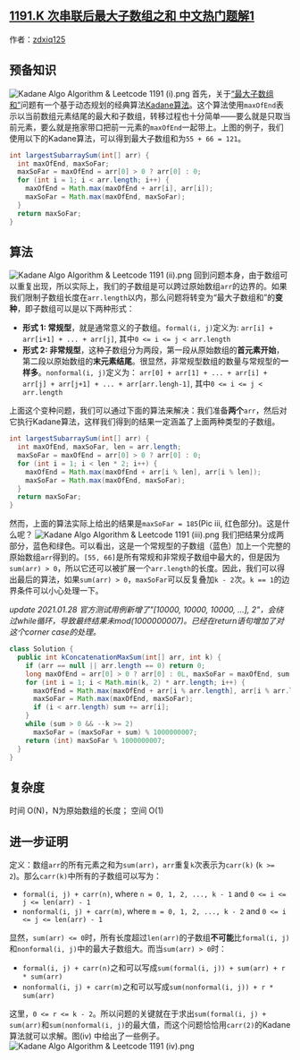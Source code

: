 ## [1191.K 次串联后最大子数组之和 中文热门题解1](https://leetcode.cn/problems/k-concatenation-maximum-sum/solutions/100000/java-kadanesuan-fa-yu-jie-ti-si-lu-by-zdxiq125)

作者：[zdxiq125](https://leetcode.cn/u/zdxiq125)
## 预备知识
![Kadane Algo Algorithm & Leetcode 1191 (i).png](https://pic.leetcode-cn.com/af830b1223584aa914ee6f367105144d89ef6a45fb1fe9f28b63e76b7495633a-Kadane%20Algo%20Algorithm%20&%20Leetcode%201191%20\(1\).png)
首先，关于[“最大子数组和”](https://en.wikipedia.org/wiki/Maximum_subarray_problem)问题有一个基于动态规划的经典算法[Kadane算法](https://hackernoon.com/kadanes-algorithm-explained-50316f4fd8a6)。这个算法使用`maxOfEnd`表示以当前数组元素结尾的最大和子数组，转移过程也十分简单——要么就是只取当前元素，要么就是拖家带口把前一元素的`maxOfEnd`一起带上。上图的例子，我们使用以下的Kadane算法，可以得到最大子数组和为`55 + 66 = 121`。
```java
int largestSubarraySum(int[] arr) {
  int maxOfEnd, maxSoFar;
  maxSoFar = maxOfEnd = arr[0] > 0 ? arr[0] : 0;
  for (int i = 1; i < arr.length; i++) {
    maxOfEnd = Math.max(maxOfEnd + arr[i], arr[i]);
    maxSoFar = Math.max(maxOfEnd, maxSoFar);
  }
  return maxSoFar;
}
```
## 算法
![Kadane Algo Algorithm & Leetcode 1191 (ii).png](https://pic.leetcode-cn.com/3b52f78509b633fa3340f8418f4ec31111aa82a3770d3ab73fcb59d29176bdbe-Kadane%20Algo%20Algorithm%20&%20Leetcode%201191%20\(2\).png)
回到问题本身，由于数组可以重复出现，所以实际上，我们的子数组是可以跨过原始数组`arr`的边界的。如果我们限制子数组长度在`arr.length`以内，那么问题将转变为“最大子数组和”的**变种**，即子数组可以是以下两种形式：
* **形式 1: 常规型**，就是通常意义的子数组。`formal(i, j)`定义为:
`arr[i] + arr[i+1] + ... + arr[j]`, 其中`0 <= i <= j < arr.length`
* **形式 2: 非常规型**，这种子数组分为两段，第一段从原始数组的**首元素开始**，第二段以原始数组的**末元素结尾**。很显然，非常规型数组的数量与常规型的**一样多**。`nonformal(i, j)`定义为：
`arr[0] + arr[1] + ... + arr[i] + arr[j] + arr[j+1] + ... + arr[arr.lengh-1]`, 其中`0 <= i <= j < arr.length`

上面这个变种问题，我们可以通过下面的算法来解决：我们准备**两个**`arr`，然后对它执行Kadane算法，这样我们得到的结果一定涵盖了上面两种类型的子数组。
```java
int largestSubarraySum(int[] arr) {
  int maxOfEnd, maxSoFar, len = arr.length;
  maxSoFar = maxOfEnd = arr[0] > 0 ? arr[0] : 0;
  for (int i = 1; i < len * 2; i++) {
    maxOfEnd = Math.max(maxOfEnd + arr[i % len], arr[i % len]);
    maxSoFar = Math.max(maxOfEnd, maxSoFar);
  }
  return maxSoFar;
}
```
然而，上面的算法实际上给出的结果是`maxSoFar = 185`(Pic iii, 红色部分)。这是什么呢？
![Kadane Algo Algorithm & Leetcode 1191 (iii).png](https://pic.leetcode-cn.com/35bbc43bafaca37fd667aee21982f6c4061255dc40777d1075acc051b8cc06f0-Kadane%20Algo%20Algorithm%20&%20Leetcode%201191%20\(3\).png)
我们把结果分成两部分，蓝色和绿色。可以看出，这是一个常规型的子数组（蓝色）加上一个完整的原始数组`arr`得到的。`[55, 66]`是所有常规和非常规子数组中最大的，但是因为`sum(arr) > 0`，所以它还可以被扩展一个`arr.length`的长度。因此，我们可以得出最后的算法，如果`sum(arr) > 0`，`maxSoFar`可以反复叠加`k - 2`次。`k == 1`的边界条件可以小心处理一下。

*update 2021.01.28 官方测试用例新增了"[10000, 10000, 10000, ...], 2"，会绕过while循环，导致最终结果未mod(1000000007)。已经在return语句增加了对这个corner case的处理。*

```java
class Solution {
  public int kConcatenationMaxSum(int[] arr, int k) {
    if (arr == null || arr.length == 0) return 0;
    long maxOfEnd = arr[0] > 0 ? arr[0] : 0L, maxSoFar = maxOfEnd, sum = arr[0];
    for (int i = 1; i < Math.min(k, 2) * arr.length; i++) {
      maxOfEnd = Math.max(maxOfEnd + arr[i % arr.length], arr[i % arr.length]);
      maxSoFar = Math.max(maxOfEnd, maxSoFar);
      if (i < arr.length) sum += arr[i];
    }
    while (sum > 0 && --k >= 2)
      maxSoFar = (maxSoFar + sum) % 1000000007;
    return (int) maxSoFar % 1000000007;
  }
}
```

## 复杂度
时间 O(N)，N为原始数组的长度； 空间 O(1)

## **进一步证明**
定义：数组`arr`的所有元素之和为`sum(arr)`，`arr`重复`k`次表示为`carr(k)` (`k >= 2`)。那么`carr(k)`中所有的子数组可以写为：
* `formal(i, j) + carr(n)`,    where `n = 0, 1, 2, ..., k - 1` and `0 <= i <= j <= len(arr) - 1`
* `nonformal(i, j) + carr(m)`, where `m = 0, 1, 2, ..., k - 2` and `0 <= i <= j <= len(arr) - 1`

显然，`sum(arr) <= 0`时，所有长度超过`len(arr)`的子数组**不可能**比`formal(i, j)`和`nonformal(i, j)`中的最大子数组大。而当`sum(arr) > 0`时：
* `formal(i, j) + carr(n)`之和可以写成`sum(formal(i, j)) + sum(arr) + r * sum(arr)`
* `nonformal(i, j) + carr(m)`之和可以写成`sum(nonformal(i, j)) + r * sum(arr)`

这里，`0 <= r <= k - 2`。所以问题的关键就在于求出`sum(formal(i, j) + sum(arr)`和`sum(nonformal(i, j)`的最大值，而这个问题恰恰用`carr(2)`的Kadane算法就可以求解。图(iv) 中给出了一些例子。
![Kadane Algo Algorithm & Leetcode 1191 (iv).png](https://pic.leetcode-cn.com/4347257664e4c07fc9c218666362429991edbd70bad047b5b60e74fcddfefdb5-Kadane%20Algo%20Algorithm%20&%20Leetcode%201191%20\(5\)%20\(1\).png)
